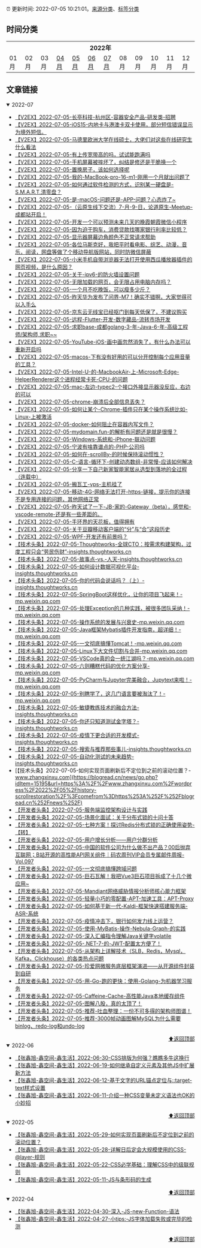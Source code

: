:alarm_clock: 更新时间: 2022-07-05 10:21:01。[来源分类](./README.md)、[标签分类](./TAGS.md)

## 时间分类

<table>

<tr>
<th colspan="12">2022年</th>
</tr>
<tr>
<td>01月</td>
<td>02月</td>
<td>03月</td>
<td><a href="#2022-04">04月</a></td>
<td><a href="#2022-05">05月</a></td>
<td><a href="#2022-06">06月</a></td>
<td><a href="#2022-07">07月</a></td>
<td>08月</td>
<td>09月</td>
<td>10月</td>
<td>11月</td>
<td>12月</td>
</tr>

</table>

## 文章链接

<details open>
<summary id="2022-07">
 2022-07
</summary>


- [【V2EX】2022-07-05-长亭科技-杭州区-容器安全产品-研发类-招聘](https://www.v2ex.com/t/864268) 
- [【V2EX】2022-07-05-iOS15-内地卡与港澳卡双卡使用，部分短信错误显示为境外短信。](https://www.v2ex.com/t/864266) 
- [【V2EX】2022-07-05-马德里欧洲大学在线硕士，大佬们对这些在线研究生什么看法](https://www.v2ex.com/t/864265) 
- [【V2EX】2022-07-05-有上传宽带高的吗，试试能跑满吗](https://www.v2ex.com/t/864264) 
- [【V2EX】2022-07-05-手机屏幕被摔坏了，纠结是修还是干脆换一个](https://www.v2ex.com/t/864263) 
- [【V2EX】2022-07-05-置换房子，该如何选择呢](https://www.v2ex.com/t/864262) 
- [【V2EX】2022-07-05-我的-MacBook-pro-16-m1-刚用一个月就出问题了](https://www.v2ex.com/t/864260) 
- [【V2EX】2022-07-05-如何通过软件检测的方式，识别某一硬盘是-S.M.A.R.T.清零盘？](https://www.v2ex.com/t/864259) 
- [【V2EX】2022-07-05-是-macOS-问题还是-APP-问题？心态炸了~](https://www.v2ex.com/t/864258) 
- [【V2EX】2022-07-05-（云原生线下交流）7-月-9-日，论道原生-Meetup-成都站开启！](https://www.v2ex.com/t/864257) 
- [【V2EX】2022-07-05-开发一个可以预测未来几天的晚霞朝霞微信小程序](https://www.v2ex.com/t/864255) 
- [【V2EX】2022-07-05-因为迫于购车，消费贷款找哪家银行利率比较低？](https://www.v2ex.com/t/864254) 
- [【V2EX】2022-07-05-显示器屏幕边角颜色不正常请求帮助](https://www.v2ex.com/t/864252) 
- [【V2EX】2022-07-05-各位马斯克好，我把平时看电影、综艺、动漫，音乐，阅读，网盘等做了个移动导航版网站，同时防微信屏蔽](https://www.v2ex.com/t/864251) 
- [【V2EX】2022-07-05-小米手机自带浏览器无法打开使用西瓜播放器插件的网页视频，是什么原因？](https://www.v2ex.com/t/864250) 
- [【V2EX】2022-07-05-关于-ipv6-的防火墙设置问题](https://www.v2ex.com/t/864249) 
- [【V2EX】2022-07-05-无限加载的网页，会无限占用电脑内存吗？](https://www.v2ex.com/t/864248) 
- [【V2EX】2022-07-05-一个月不吃晚饭，可以瘦多少斤？](https://www.v2ex.com/t/864246) 
- [【V2EX】2022-07-05-昨天华为发布了问界-M7！确实不错啊，大家觉得可以入手么](https://www.v2ex.com/t/864245) 
- [【V2EX】2022-07-05-京东云无线宝已经抠门到每天低保了，不建议购买](https://www.v2ex.com/t/864244) 
- [【V2EX】2022-07-05-远程-Flutter-开发-数字藏品-流转市场开发](https://www.v2ex.com/t/864242) 
- [【V2EX】2022-07-05-求职base-成都golang-3-年-Java-6-年-高级工程师/架构师,求职~~](https://www.v2ex.com/t/864241) 
- [【V2EX】2022-07-05-YouTube-iOS-画中画忽然消失了，有什么办法可以重新开启吗](https://www.v2ex.com/t/864240) 
- [【V2EX】2022-07-05-macos-下有没有好用的可以分开控制每个应用音量的工具？](https://www.v2ex.com/t/864239) 
- [【V2EX】2022-07-05-Intel-U-的-MacbookAir-上-Microsoft-Edge-HelperRenderer这个进程经常卡死-CPU-的问题](https://www.v2ex.com/t/864238) 
- [【V2EX】2022-07-05-mac-左边-typec2-个接口外接显示器没反应，右边的可以](https://www.v2ex.com/t/864237) 
- [【V2EX】2022-07-05-chrome-崩溃后全部信息丢失？](https://www.v2ex.com/t/864236) 
- [【V2EX】2022-07-05-如何让某个-Chrome-插件只在某个操作系统比如-Linux-上被激活](https://www.v2ex.com/t/864234) 
- [【V2EX】2022-07-05-docker-如何阻止在容器内写文件？](https://www.v2ex.com/t/864233) 
- [【V2EX】2022-07-05-mydomain.fun-的解析有问题还是就是很慢？](https://www.v2ex.com/t/864232) 
- [【V2EX】2022-07-05-Windows-系统和-iPhone-联动问题](https://www.v2ex.com/t/864231) 
- [【V2EX】2022-07-05-宁波有啥靠谱点的-PHP-公司吗](https://www.v2ex.com/t/864230) 
- [【V2EX】2022-07-05-如何在-scrollBy-的时候保持滚动惯性？](https://www.v2ex.com/t/864229) 
- [【V2EX】2022-07-05-C-语言-循环下-创建动态数组-非常慢-应该如何解决](https://www.v2ex.com/t/864227) 
- [【V2EX】2022-07-05-分享一下自己新家智能家居从选型到落地的全过程（连载中）](https://www.v2ex.com/t/864226) 
- [【V2EX】2022-07-05-搬瓦工-vps-主机挂了](https://www.v2ex.com/t/864224) 
- [【V2EX】2022-07-05-移动-4G-网络无法打开-https-链接，提示你的连接不是专用连接的问题，其他网络正常](https://www.v2ex.com/t/864223) 
- [【V2EX】2022-07-05-昨天试了一下-JB-家的-Gateway（beta），感觉和-vscode-remote-还是有一些差距的。](https://www.v2ex.com/t/864222) 
- [【V2EX】2022-07-05-手环界的天花板，值得拥有](https://www.v2ex.com/t/864221) 
- [【V2EX】2022-07-05-关于豆瓣移动客户端的“分”与“合”这段历史](https://www.v2ex.com/t/864220) 
- [【V2EX】2022-07-05-WPF-开发还有前景吗？](https://www.v2ex.com/t/864219) 
- [【技术头条】2022-07-05-Thoughtworks-全球CTO：按需求构建架构，过度工程只会“劳民伤财”-insights.thoughtworks.cn](https://blogread.cn/news/go.php?idItem=15214&url=https%3A%2F%2Finsights.thoughtworks.cn%2Ftechnology-radar-rebecca-interview%2F%3Fcomefrom%3Dhttps%253A%252F%252Fblogread.cn%252Fnews%252F) 
- [【技术头条】2022-07-05-故事点-vs.-人天-insights.thoughtworks.cn](https://blogread.cn/news/go.php?idItem=15213&url=https%3A%2F%2Finsights.thoughtworks.cn%2Fagile-estimation-story-points-man-day%2F%3Fcomefrom%3Dhttps%253A%252F%252Fblogread.cn%252Fnews%252F) 
- [【技术头条】2022-07-05-如何设计数据可视化平台-insights.thoughtworks.cn](https://blogread.cn/news/go.php?idItem=15212&url=https%3A%2F%2Finsights.thoughtworks.cn%2Fhow-to-design-data-visualization-platform%2F%3Fcomefrom%3Dhttps%253A%252F%252Fblogread.cn%252Fnews%252F) 
- [【技术头条】2022-07-05-你的代码会说话吗？（上）-insights.thoughtworks.cn](https://blogread.cn/news/go.php?idItem=15211&url=https%3A%2F%2Finsights.thoughtworks.cn%2F%3Fp%3D16179%26amp%3Bpreview%3Dtrue%26comefrom%3Dhttps%253A%252F%252Fblogread.cn%252Fnews%252F) 
- [【技术头条】2022-07-05-SpringBoot这样优化，让你的项目飞起来！-mp.weixin.qq.com](https://blogread.cn/news/go.php?idItem=15210&url=http%3A%2F%2Fmp.weixin.qq.com%2Fs%3F__biz%3DMzUyMzM2ODUwMA%3D%3D%26amp%3Bmid%3D2247494249%26amp%3Bidx%3D2%26amp%3Bsn%3D81ee5cbc880d1c4c9e263fb7c7bd918d%26amp%3Bchksm%3Dfa3f0b32cd4882249d2e5f06fb5227b0380f3dfb629bf243a1cf69b198049fc30f1b093cfa0a%26amp%3Bscene%3D27%23wechat_redirect%26comefrom%3Dhttps%253A%252F%252Fblogread.cn%252Fnews%252F) 
- [【技术头条】2022-07-05-处理Exception的几种实践，被很多团队采纳！-mp.weixin.qq.com](https://blogread.cn/news/go.php?idItem=15209&url=http%3A%2F%2Fmp.weixin.qq.com%2Fs%3F__biz%3DMzUyMzM2ODUwMA%3D%3D%26amp%3Bmid%3D2247494248%26amp%3Bidx%3D2%26amp%3Bsn%3D146c1e31aa0e2248595083b1058cc8ad%26amp%3Bchksm%3Dfa3f0b33cd488225a9933e4e95a352ff1e0b2f81111cbf15f63366a5d190d03c9417fe0c5583%26amp%3Bscene%3D27%23wechat_redirect%26comefrom%3Dhttps%253A%252F%252Fblogread.cn%252Fnews%252F) 
- [【技术头条】2022-07-05-操作系统的发展与兴衰史-mp.weixin.qq.com](https://blogread.cn/news/go.php?idItem=15208&url=http%3A%2F%2Fmp.weixin.qq.com%2Fs%3F__biz%3DMzUyMzM2ODUwMA%3D%3D%26amp%3Bmid%3D2247494241%26amp%3Bidx%3D1%26amp%3Bsn%3Da29c05495bb4e307082366d64a6a4543%26amp%3Bchksm%3Dfa3f0b3acd48822cc86e727ca47f81e583e344538cad997d279eaef7a3001ccb79c3c68470a9%26amp%3Bscene%3D27%23wechat_redirect%26comefrom%3Dhttps%253A%252F%252Fblogread.cn%252Fnews%252F) 
- [【技术头条】2022-07-05-Java框架Mybatis插件开发指南，超详细！-mp.weixin.qq.com](https://blogread.cn/news/go.php?idItem=15207&url=http%3A%2F%2Fmp.weixin.qq.com%2Fs%3F__biz%3DMzUyMzM2ODUwMA%3D%3D%26amp%3Bmid%3D2247494241%26amp%3Bidx%3D2%26amp%3Bsn%3D3e0533abc22b58e6b46e47ca8c1670d7%26amp%3Bchksm%3Dfa3f0b3acd48822cbc77de3b9611bc7c01f7b91b3d2c4fd7e9c274bdabf7d2ac72d3c3220af0%26amp%3Bscene%3D27%23wechat_redirect%26comefrom%3Dhttps%253A%252F%252Fblogread.cn%252Fnews%252F) 
- [【技术头条】2022-07-05-一文彻底搞懂Tomcat！-mp.weixin.qq.com](https://blogread.cn/news/go.php?idItem=15206&url=http%3A%2F%2Fmp.weixin.qq.com%2Fs%3F__biz%3DMzUyMzM2ODUwMA%3D%3D%26amp%3Bmid%3D2247494238%26amp%3Bidx%3D1%26amp%3Bsn%3D2fe71049b17745454aa7e647104468a3%26amp%3Bchksm%3Dfa3f0b05cd488213b8785b3635bcd917348f60d92d6932eecea371aa4174f1611bdffd449754%26amp%3Bscene%3D27%23wechat_redirect%26comefrom%3Dhttps%253A%252F%252Fblogread.cn%252Fnews%252F) 
- [【技术头条】2022-07-05-Linux下大文件切割与合并-mp.weixin.qq.com](https://blogread.cn/news/go.php?idItem=15205&url=http%3A%2F%2Fmp.weixin.qq.com%2Fs%3F__biz%3DMzUyMzM2ODUwMA%3D%3D%26amp%3Bmid%3D2247494238%26amp%3Bidx%3D2%26amp%3Bsn%3D2cfd9aef7ab866e50d47bf69f4ebdb6b%26amp%3Bchksm%3Dfa3f0b05cd488213496b07d0a05eae78ebf994bc8298014550f957f32adf7669efd08790b2d9%26amp%3Bscene%3D27%23wechat_redirect%26comefrom%3Dhttps%253A%252F%252Fblogread.cn%252Fnews%252F) 
- [【技术头条】2022-07-05-VSCode真的会一统江湖吗？-mp.weixin.qq.com](https://blogread.cn/news/go.php?idItem=15204&url=http%3A%2F%2Fmp.weixin.qq.com%2Fs%3F__biz%3DMzUyMzM2ODUwMA%3D%3D%26amp%3Bmid%3D2247494237%26amp%3Bidx%3D1%26amp%3Bsn%3D0ae20f00ed4d459fcb46c70d91b4fece%26amp%3Bchksm%3Dfa3f0b06cd48821006c1db5902d733119da8e264c6f9d962786ff437a2cff63579a9bbd4120e%26amp%3Bscene%3D27%23wechat_redirect%26comefrom%3Dhttps%253A%252F%252Fblogread.cn%252Fnews%252F) 
- [【技术头条】2022-07-05-六则糟糕代码的优化方案分享-mp.weixin.qq.com](https://blogread.cn/news/go.php?idItem=15203&url=http%3A%2F%2Fmp.weixin.qq.com%2Fs%3F__biz%3DMzUyMzM2ODUwMA%3D%3D%26amp%3Bmid%3D2247494237%26amp%3Bidx%3D2%26amp%3Bsn%3D5f215e0545d46580d00fd10202ae369b%26amp%3Bchksm%3Dfa3f0b06cd488210c5f79909b76fac660d37bd59d283105090d62913f8c30df847e562459038%26amp%3Bscene%3D27%23wechat_redirect%26comefrom%3Dhttps%253A%252F%252Fblogread.cn%252Fnews%252F) 
- [【技术头条】2022-07-05-PyCharm与Jupyter完美融合，Jupytext来啦！-mp.weixin.qq.com](https://blogread.cn/news/go.php?idItem=15202&url=http%3A%2F%2Fmp.weixin.qq.com%2Fs%3F__biz%3DMzUyMzM2ODUwMA%3D%3D%26amp%3Bmid%3D2247494236%26amp%3Bidx%3D2%26amp%3Bsn%3D7b193dc565e75d3495acf9bc8629c709%26amp%3Bchksm%3Dfa3f0b07cd488211fd5df7592f76aec322281b32f62e621a4ded86205877045285860ec8aee7%26amp%3Bscene%3D27%23wechat_redirect%26comefrom%3Dhttps%253A%252F%252Fblogread.cn%252Fnews%252F) 
- [【技术头条】2022-07-05-别瞎学了，这几门语言要被淘汰了！-mp.weixin.qq.com](https://blogread.cn/news/go.php?idItem=15201&url=http%3A%2F%2Fmp.weixin.qq.com%2Fs%3F__biz%3DMzUyMzM2ODUwMA%3D%3D%26amp%3Bmid%3D2247494220%26amp%3Bidx%3D1%26amp%3Bsn%3D51c5e4c965ea710ff3ce153c53facb9c%26amp%3Bchksm%3Dfa3f0b17cd48820194b637429cbe4639886a56f0ac5e8fa84299fee0057b67c74f05392ff237%26amp%3Bscene%3D27%23wechat_redirect%26comefrom%3Dhttps%253A%252F%252Fblogread.cn%252Fnews%252F) 
- [【技术头条】2022-07-05-敏捷教练技术的融合方法-insights.thoughtworks.cn](https://blogread.cn/news/go.php?idItem=15200&url=https%3A%2F%2Finsights.thoughtworks.cn%2Fagile-coach-techniques%2F%3Fcomefrom%3Dhttps%253A%252F%252Fblogread.cn%252Fnews%252F) 
- [【技术头条】2022-07-05-你还只知道测试金字塔？-insights.thoughtworks.cn](https://blogread.cn/news/go.php?idItem=15199&url=https%3A%2F%2Finsights.thoughtworks.cn%2Ftest-pyramid%2F%3Fcomefrom%3Dhttps%253A%252F%252Fblogread.cn%252Fnews%252F) 
- [【技术头条】2022-07-05-疫情下更合适的开发模式-insights.thoughtworks.cn](https://blogread.cn/news/go.php?idItem=15198&url=https%3A%2F%2Finsights.thoughtworks.cn%2Fmainline-pull-request-difference%2F%3Fcomefrom%3Dhttps%253A%252F%252Fblogread.cn%252Fnews%252F) 
- [【技术头条】2022-07-05-搜索与推荐那些事儿-insights.thoughtworks.cn](https://blogread.cn/news/go.php?idItem=15197&url=https%3A%2F%2Finsights.thoughtworks.cn%2Fsearch-and-recommend%2F%3Fcomefrom%3Dhttps%253A%252F%252Fblogread.cn%252Fnews%252F) 
- [【技术头条】2022-07-05-自动化测试的未来趋势-insights.thoughtworks.cn](https://blogread.cn/news/go.php?idItem=15196&url=https%3A%2F%2Finsights.thoughtworks.cn%2Fautomated-testing-trends%2F%3Fcomefrom%3Dhttps%253A%252F%252Fblogread.cn%252Fnews%252F) 
- [【技术头条】2022-07-05-如何实现页面刷新后不定位到之前的滚动位置？-www.zhangxinxu.com](https://blogread.cn/news/go.php?idItem=15195&url=https%3A%2F%2Fwww.zhangxinxu.com%2Fwordpress%2F2022%2F05%2Fhistory-scrollrestoration%2F%3Fcomefrom%3Dhttps%253A%252F%252Fblogread.cn%252Fnews%252F) 
- [【开发者头条】2022-07-05-服务端监控架构设计与实践](https://toutiao.io/k/xhwa9mo) 
- [【开发者头条】2022-07-05-场景化面试：关于分布式锁的十问十答](https://toutiao.io/k/1uhzu4h) 
- [【开发者头条】2022-07-05-七种方案！探讨Redis分布式锁的正确使用姿势-【转】](https://toutiao.io/k/mkzst6n) 
- [【开发者头条】2022-07-05-用户增长分析——用户分群分析](https://toutiao.io/k/6wulspi) 
- [【开发者头条】2022-07-05-中国的软件公司为什么做不出产品？00后抛弃互联网；B站开源的高性能API网关组件｜码农周刊VIP会员专属邮件周报-Vol.097](https://toutiao.io/k/hausykl) 
- [【开发者头条】2022-07-05-一文彻底搞懂跨域问题](https://toutiao.io/k/xw3mo2f) 
- [【开发者头条】2022-07-05-巨石瓦解！我把Vue3巨石项目拆成了十几个微应用~](https://toutiao.io/k/kl3ogvx) 
- [【开发者头条】2022-07-05-Mandiant网络威胁情报分析师核心能力框架](https://toutiao.io/k/ivs79mw) 
- [【开发者头条】2022-07-05-轻量小巧的零配置-APT-加速工具：APT-Proxy](https://toutiao.io/k/2ibbtrr) 
- [【开发者头条】2022-07-05-如何基于新一代-Kaldi-框架快速搭建服务端-ASR-系统](https://toutiao.io/k/4byulkt) 
- [【开发者头条】2022-07-05-疫情冲击下，银行如何发力线上运营？](https://toutiao.io/k/4mnfwa5) 
- [【开发者头条】2022-07-05-使用-MyBatis-操作-Nebula-Graph-的实践](https://toutiao.io/k/rzvoow2) 
- [【开发者头条】2022-07-05-深入汇编指令理解Java关键字volatile](https://toutiao.io/k/c3lbb3c) 
- [【开发者头条】2022-07-05-.NET-7-的-JWT-配置太方便了！](https://toutiao.io/k/1mc2fcp) 
- [【开发者头条】2022-07-05-从架构上详解技术（SLB，Redis，Mysql，Kafka，Clickhouse）的各类热点问题](https://toutiao.io/k/dih454b) 
- [【开发者头条】2022-07-05-珍爱网微服务底层框架演进——从开源组件封装到自研](https://toutiao.io/k/61u7m9n) 
- [【开发者头条】2022-07-05-用-Go-跑的更快：使用-Golang-为机器学习服务](https://toutiao.io/k/q0q7gec) 
- [【开发者头条】2022-07-05-Caffeine-Cache-高性能Java本地缓存组件](https://toutiao.io/k/eu31f8l) 
- [【开发者头条】2022-07-05-图解八股，真的太顶了！](https://toutiao.io/k/aqpz0ic) 
- [【开发者头条】2022-07-05-推荐-吐血整理：一份不可多得的架构师图谱！](https://toutiao.io/k/ptp0ru2) 
- [【开发者头条】2022-07-05-推荐-3000帧动画图解MySQL为什么需要binlog、redo-log和undo-log](https://toutiao.io/k/b0g4460) 

<div align="right"><a href="#时间分类">⬆返回顶部</a></div>
</details>

<details open>
<summary id="2022-06">
 2022-06
</summary>


- [【张鑫旭-鑫空间-鑫生活】2022-06-30-CSS排版为何强？瞧瞧多牛这换行](https://www.zhangxinxu.com/wordpress/2022/06/css-line-break-word-wrap-all/) 
- [【张鑫旭-鑫空间-鑫生活】2022-06-19-如何继承自定义元素及其他JS中扩展新方法](https://www.zhangxinxu.com/wordpress/2022/06/js-extend-class-custom-elements/) 
- [【张鑫旭-鑫空间-鑫生活】2022-06-12-基于文字的URL锚点定位与::target-text样式设置](https://www.zhangxinxu.com/wordpress/2022/06/url-anchor-target-text/) 
- [【张鑫旭-鑫空间-鑫生活】2022-06-11-介绍一种CSS变量未定义语法也OK的小妙招](https://www.zhangxinxu.com/wordpress/2022/06/css-var-optional-empty-trick/) 

<div align="right"><a href="#时间分类">⬆返回顶部</a></div>
</details>

<details open>
<summary id="2022-05">
 2022-05
</summary>


- [【张鑫旭-鑫空间-鑫生活】2022-05-29-如何实现页面刷新后不定位到之前的滚动位置？](https://www.zhangxinxu.com/wordpress/2022/05/history-scrollrestoration/) 
- [【张鑫旭-鑫空间-鑫生活】2022-05-28-详解日后定会大规模使用的CSS-@layer-规则](https://www.zhangxinxu.com/wordpress/2022/05/css-layer-rule/) 
- [【张鑫旭-鑫空间-鑫生活】2022-05-22-CSS必学基础：理解CSS中的级联规则](https://www.zhangxinxu.com/wordpress/2022/05/deep-in-css-cascade/) 
- [【张鑫旭-鑫空间-鑫生活】2022-05-11-JS与条形码的生成](https://www.zhangxinxu.com/wordpress/2022/05/js-barcode/) 

<div align="right"><a href="#时间分类">⬆返回顶部</a></div>
</details>

<details open>
<summary id="2022-04">
 2022-04
</summary>


- [【张鑫旭-鑫空间-鑫生活】2022-04-30-深入-JS-new-Function-语法](https://www.zhangxinxu.com/wordpress/2022/04/js-new-function/) 
- [【张鑫旭-鑫空间-鑫生活】2022-04-27-小tips:-JS字体加载失败或完毕的检测](https://www.zhangxinxu.com/wordpress/2022/04/js-font-face-load/) 

<div align="right"><a href="#时间分类">⬆返回顶部</a></div>
</details>

